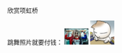 <html>
<meta charset="UTF-8">欣赏项虹桥
  
<body>
<p>
跳舞照片就要付钱：
<img src="./小丑女.jpg"  width="55" weight="128"/>  
  <img src="./zhu.gif"  width="55" weight="128"/>
</p>
</body>
</html>


